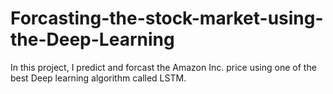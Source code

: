 # Forcasting-the-stock-market-using-the-Deep-Learning
In this project, I predict and forcast the Amazon Inc. price using one of the best Deep learning algorithm called LSTM.
